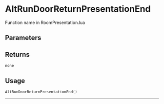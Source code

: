 # AltRunDoorReturnPresentationEnd

Function name in RoomPresentation.lua

## Parameters

## Returns

`none`

## Usage

```lua
AltRunDoorReturnPresentationEnd()
```

---
